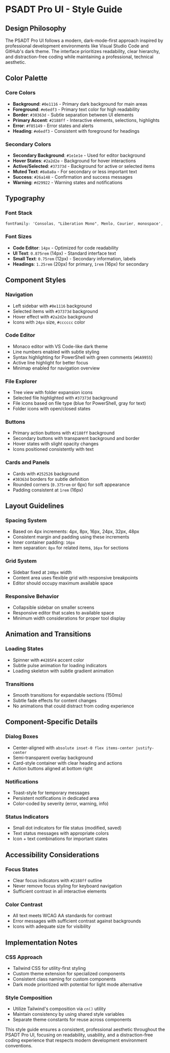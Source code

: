 # PSADT Pro UI - Style Guide

## Design Philosophy
The PSADT Pro UI follows a modern, dark-mode-first approach inspired by professional development environments like Visual Studio Code and GitHub's dark theme. The interface prioritizes readability, clear hierarchy, and distraction-free coding while maintaining a professional, technical aesthetic.

## Color Palette

### Core Colors
- **Background**: `#0e1116` - Primary dark background for main areas
- **Foreground**: `#e6edf3` - Primary text color for high readability
- **Border**: `#30363d` - Subtle separation between UI elements
- **Primary Accent**: `#2188ff` - Interactive elements, selections, highlights
- **Error**: `#f85149` - Error states and alerts
- **Heading**: `#e6edf3` - Consistent with foreground for headings

### Secondary Colors
- **Secondary Background**: `#1e1e1e` - Used for editor background
- **Hover States**: `#2a2d2e` - Background for hover interactions
- **Active/Selected**: `#37373d` - Background for active or selected items
- **Muted Text**: `#8a8a8a` - For secondary or less important text
- **Success**: `#26a148` - Confirmation and success messages
- **Warning**: `#d29922` - Warning states and notifications

## Typography

### Font Stack
```css
fontFamily: 'Consolas, "Liberation Mono", Menlo, Courier, monospace',
```

### Font Sizes
- **Code Editor**: `14px` - Optimized for code readability
- **UI Text**: `0.875rem` (14px) - Standard interface text
- **Small Text**: `0.75rem` (12px) - Secondary information, labels
- **Headings**: `1.25rem` (20px) for primary, `1rem` (16px) for secondary

## Component Styles

### Navigation
- Left sidebar with `#0e1116` background
- Selected items with `#37373d` background
- Hover effect with `#2a2d2e` background
- Icons with `24px` size, `#cccccc` color

### Code Editor
- Monaco editor with VS Code-like dark theme
- Line numbers enabled with subtle styling
- Syntax highlighting for PowerShell with green comments (`#6A9955`)
- Active line highlight for better focus
- Minimap enabled for navigation overview

### File Explorer
- Tree view with folder expansion icons
- Selected file highlighted with `#37373d` background
- File icons based on file type (blue for PowerShell, gray for text)
- Folder icons with open/closed states

### Buttons
- Primary action buttons with `#2188ff` background
- Secondary buttons with transparent background and border
- Hover states with slight opacity changes
- Icons positioned consistently with text

### Cards and Panels
- Cards with `#252526` background
- `#30363d` borders for subtle definition
- Rounded corners (`0.375rem` or 6px) for soft appearance
- Padding consistent at `1rem` (16px)

## Layout Guidelines

### Spacing System
- Based on 4px increments: 4px, 8px, 16px, 24px, 32px, 48px
- Consistent margin and padding using these increments
- Inner container padding: `16px`
- Item separation: `8px` for related items, `16px` for sections

### Grid System
- Sidebar fixed at `240px` width
- Content area uses flexible grid with responsive breakpoints
- Editor should occupy maximum available space

### Responsive Behavior
- Collapsible sidebar on smaller screens
- Responsive editor that scales to available space
- Minimum width considerations for proper tool display

## Animation and Transitions

### Loading States
- Spinner with `#4285F4` accent color
- Subtle pulse animation for loading indicators
- Loading skeleton with subtle gradient animation

### Transitions
- Smooth transitions for expandable sections (150ms)
- Subtle fade effects for content changes
- No animations that could distract from coding experience

## Component-Specific Details

### Dialog Boxes
- Center-aligned with `absolute inset-0 flex items-center justify-center`
- Semi-transparent overlay background
- Card-style container with clear heading and actions
- Action buttons aligned at bottom right

### Notifications
- Toast-style for temporary messages
- Persistent notifications in dedicated area
- Color-coded by severity (error, warning, info)

### Status Indicators
- Small dot indicators for file status (modified, saved)
- Text status messages with appropriate colors
- Icon + text combinations for important states

## Accessibility Considerations

### Focus States
- Clear focus indicators with `#2188ff` outline
- Never remove focus styling for keyboard navigation
- Sufficient contrast in all interactive elements

### Color Contrast
- All text meets WCAG AA standards for contrast
- Error messages with sufficient contrast against backgrounds
- Icons with adequate size for visibility

## Implementation Notes

### CSS Approach
- Tailwind CSS for utility-first styling
- Custom theme extension for specialized components
- Consistent class naming for custom components
- Dark mode prioritized with potential for light mode alternative

### Style Composition
- Utilize Tailwind's composition via `cn()` utility
- Maintain consistency by using shared style variables
- Separate theme constants for reuse across components

This style guide ensures a consistent, professional aesthetic throughout the PSADT Pro UI, focusing on readability, usability, and a distraction-free coding experience that respects modern development environment conventions.
